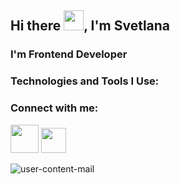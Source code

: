 <h2>Hi there <img src="https://github.com/blackcater/blackcater/raw/main/images/Hi.gif" height="32"/>, I'm Svetlana</h2>
<h3>I'm Frontend Developer</h3>
<h3>Technologies and Tools I Use:</h3>
<h3>Connect with me:</h3>
<a name="user-content-telegram" href="https://t.me/svetalisya" rel="nofollow"><img width="45px" src="https://camo.githubusercontent.com/fb913f475254d97cc09e42aa0551d5f3855a251427e665f515edf51dc1e2d708/68747470733a2f2f696d672e69636f6e73382e636f6d2f636f6c6f722f3334342f74656c656772616d2d6170702d2d76312e706e67"></a>
<a name="user-content-email" href="mailto:lisitsova1@gmail.com" target="_blank"><img width="40px" 
src="https://w7.pngwing.com/pngs/4/365/png-transparent-computer-icons-email-email-miscellaneous-trademark-logo-thumbnail.png"></a>

![user-content-mail](https://user-images.githubusercontent.com/92839518/172939889-6ab5dc2b-6e80-4456-9ce8-57b415cd0728.png)



<!--

**Shiianova-S/Shiianova-S** is a ✨ _special_ ✨ repository because its `README.md` (this file) appears on your GitHub profile.

Here are some ideas to get you started:

- 🔭 I’m currently working on ...
- 🌱 I’m currently learning ...
- 👯 I’m looking to collaborate on ...
- 🤔 I’m looking for help with ...
- 💬 Ask me about ...
- 📫 How to reach me: ...
- 😄 Pronouns: ...
- ⚡ Fun fact: ...
-->
